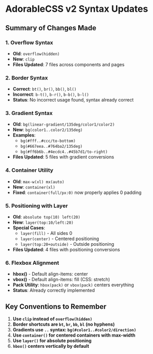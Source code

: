 # AdorableCSS v2 Syntax Updates

## Summary of Changes Made

### 1. Overflow Syntax
- **Old**: `overflow(hidden)`
- **New**: `clip`
- **Files Updated**: 7 files across components and pages

### 2. Border Syntax
- **Correct**: `bt()`, `br()`, `bb()`, `bl()`
- **Incorrect**: `b-t()`, `b-r()`, `b-b()`, `b-l()`
- **Status**: No incorrect usage found, syntax already correct

### 3. Gradient Syntax
- **Old**: `bg(linear-gradient/135deg/color1/color2)`
- **New**: `bg(color1..color2/135deg)`
- **Examples**:
  - `bg(#fff..#ccc/to-bottom)`
  - `bg(#667eea..#764ba2/135deg)`
  - `bg(#ff6b6b..#4ecdc4..#45b7d1/to-right)`
- **Files Updated**: 5 files with gradient conversions

### 4. Container Utility
- **Old**: `max-w(xl) mx(auto)`
- **New**: `container(xl)`
- **Fixed**: `container(full/px:0)` now properly applies 0 padding

### 5. Positioning with Layer
- **Old**: `absolute top(10) left(20)`
- **New**: `layer(top:10/left:20)`
- **Special Cases**:
  - `layer(fill)` - All sides 0
  - `layer(center)` - Centered positioning
  - `layer(top:20+outside)` - Outside positioning
- **Files Updated**: 4 files with positioning conversions

### 6. Flexbox Alignment
- **hbox()** - Default align-items: center
- **vbox()** - Default align-items: fill (CSS: stretch)
- **Pack Utility**: `hbox(pack)` or `vbox(pack)` centers everything
- **Status**: Already correctly implemented

## Key Conventions to Remember

1. **Use `clip` instead of `overflow(hidden)`**
2. **Border shortcuts are `bt`, `br`, `bb`, `bl` (no hyphens)**
3. **Gradients use `..` syntax: `bg(#color1..#color2/direction)`**
4. **Use `container()` for centered containers with max-width**
5. **Use `layer()` for absolute positioning**
6. **`hbox()` centers vertically by default**